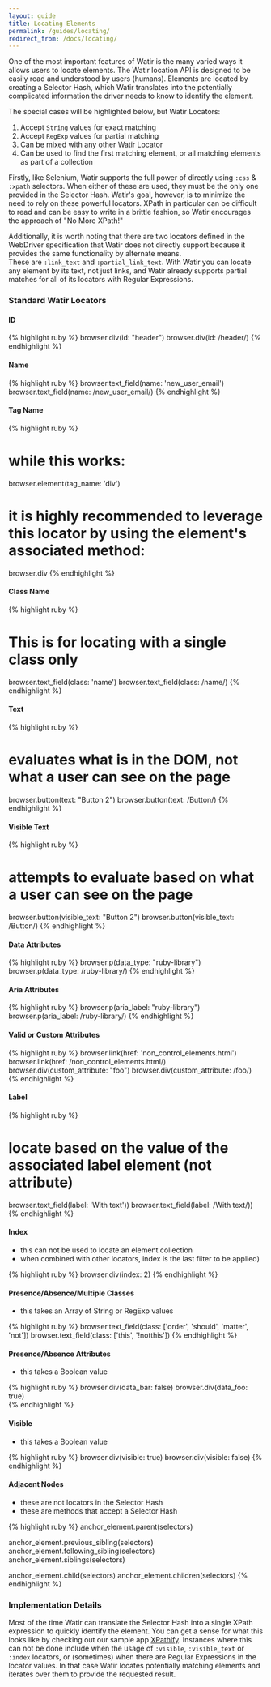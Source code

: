 ```yaml
---
layout: guide
title: Locating Elements
permalink: /guides/locating/
redirect_from: /docs/locating/
---
```


One of the most important features of Watir is the many varied ways it allows users to locate elements.
The Watir location API is designed to be easily read and understood by users (humans).
Elements are located by creating a Selector Hash, which Watir translates into the potentially
complicated information the driver needs to know to identify the element.  
 
 The special cases will be highlighted below, but Watir Locators:
 
 1. Accept `String` values for exact matching
 2. Accept `RegExp` values for partial matching
 3. Can be mixed with any other Watir Locator 
 4. Can be used to find the first matching element, or all matching elements as part of a collection

Firstly, like Selenium, Watir supports the full power of directly using `:css` & `:xpath` selectors. When
 either of these are used, they must be the only one provided in the Selector Hash. 
 Watir's goal, however, is to minimize the need to rely on these powerful locators. 
 XPath in particular can be difficult to read and can be easy to 
write in a brittle fashion, so Watir encourages the approach of "No More XPath!"

Additionally, it is worth noting that there are two locators defined in the WebDriver specification
 that Watir does not directly support because it provides the same functionality by alternate means.  
 These are `:link_text` and `:partial_link_text`.
With Watir you can locate any element by its text, not just links, and Watir already supports
 partial matches for all of its locators with Regular Expressions. 

### Standard Watir Locators

#### ID 

{% highlight ruby %}
browser.div(id: "header")
browser.div(id: /header/)
{% endhighlight %}

#### Name 

{% highlight ruby %}
browser.text_field(name: 'new_user_email')
browser.text_field(name: /new_user_email/)
{% endhighlight %}

#### Tag Name

{% highlight ruby %}
# while this works:
browser.element(tag_name: 'div')
 
# it is highly recommended to leverage this locator by using the element's associated method:
browser.div
{% endhighlight %}

#### Class Name

{% highlight ruby %}
# This is for locating with a single class only
browser.text_field(class: 'name')
browser.text_field(class: /name/)
{% endhighlight %}

#### Text

{% highlight ruby %}
# evaluates what is in the DOM, not what a user can see on the page
browser.button(text: "Button 2")
browser.button(text: /Button/)
{% endhighlight %}

#### Visible Text 

{% highlight ruby %}
# attempts to evaluate based on what a user can see on the page
browser.button(visible_text: "Button 2")
browser.button(visible_text: /Button/)
{% endhighlight %}

#### Data Attributes

{% highlight ruby %}
browser.p(data_type: "ruby-library")
browser.p(data_type: /ruby-library/)
{% endhighlight %}

#### Aria Attributes

{% highlight ruby %}
browser.p(aria_label: "ruby-library")
browser.p(aria_label: /ruby-library/)
{% endhighlight %}

#### Valid or Custom Attributes 

{% highlight ruby %}
browser.link(href: 'non_control_elements.html')
browser.link(href: /non_control_elements.html/)
browser.div(custom_attribute: "foo")
browser.div(custom_attribute: /foo/)
{% endhighlight %}

#### Label

{% highlight ruby %}
# locate based on the value of the associated label element (not attribute)
browser.text_field(label: 'With text'))
browser.text_field(label: /With text/))
{% endhighlight %}

#### Index 
* this can not be used to locate an element collection
* when combined with other locators, index is the last filter to be applied)

{% highlight ruby %}
browser.div(index: 2)
{% endhighlight %}

#### Presence/Absence/Multiple Classes
* this takes an Array of String or RegExp values

{% highlight ruby %}
browser.text_field(class: ['order', 'should', 'matter', 'not'])
browser.text_field(class: ['this', '!notthis'])
{% endhighlight %}

#### Presence/Absence Attributes 
* this takes a Boolean value

{% highlight ruby %}
browser.div(data_bar: false)
browser.div(data_foo: true)        
{% endhighlight %}

#### Visible
* this takes a Boolean value

{% highlight ruby %}
browser.div(visible: true)
browser.div(visible: false)
{% endhighlight %}

#### Adjacent Nodes
* these are not locators in the Selector Hash
* these are methods that accept a Selector Hash 
                
{% highlight ruby %}
anchor_element.parent(selectors)

anchor_element.previous_sibling(selectors)
anchor_element.following_sibling(selectors)
anchor_element.siblings(selectors)

anchor_element.child(selectors)
anchor_element.children(selectors)
{% endhighlight %}

### Implementation Details

Most of the time Watir can translate the Selector Hash into a single XPath expression to quickly identify the element.
 You can get a sense for what this looks like by checking out our sample app [XPathify](http://xpathify.herokuapp.com/).
Instances where this can not be done include when the usage of `:visible`, `:visible_text` or `:index` locators,
or (sometimes) when there are Regular Expressions in the locator values. In that case Watir locates
 potentially matching elements and iterates over them to provide the requested result.
